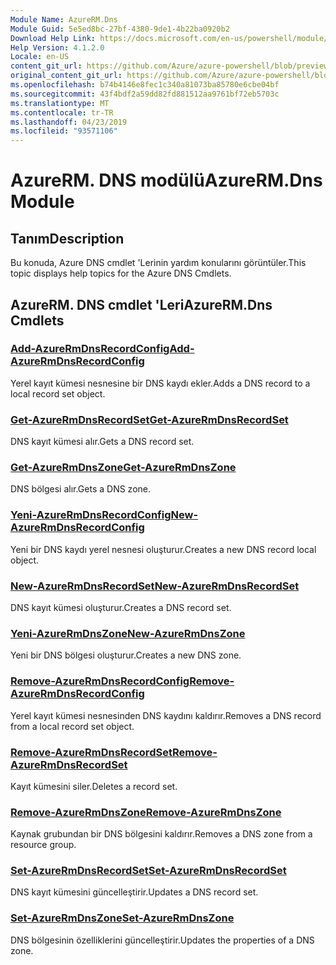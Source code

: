 ```yaml
---
Module Name: AzureRM.Dns
Module Guid: 5e5ed8bc-27bf-4380-9de1-4b22ba0920b2
Download Help Link: https://docs.microsoft.com/en-us/powershell/module/azurerm.dns
Help Version: 4.1.2.0
Locale: en-US
content_git_url: https://github.com/Azure/azure-powershell/blob/preview/src/ResourceManager/Dns/Commands.Dns/help/AzureRM.DNS.md
original_content_git_url: https://github.com/Azure/azure-powershell/blob/preview/src/ResourceManager/Dns/Commands.Dns/help/AzureRM.DNS.md
ms.openlocfilehash: b74b4146e8fec1c340a81073ba85780e6cbe04bf
ms.sourcegitcommit: 43f4bdf2a59dd82fd881512aa9761bf72eb5703c
ms.translationtype: MT
ms.contentlocale: tr-TR
ms.lasthandoff: 04/23/2019
ms.locfileid: "93571106"
---
```

# <span data-ttu-id="6229e-101">AzureRM. DNS modülü</span><span class="sxs-lookup"><span data-stu-id="6229e-101">AzureRM.Dns Module</span></span>
## <span data-ttu-id="6229e-102">Tanım</span><span class="sxs-lookup"><span data-stu-id="6229e-102">Description</span></span>
<span data-ttu-id="6229e-103">Bu konuda, Azure DNS cmdlet 'Lerinin yardım konularını görüntüler.</span><span class="sxs-lookup"><span data-stu-id="6229e-103">This topic displays help topics for the Azure DNS Cmdlets.</span></span>

## <span data-ttu-id="6229e-104">AzureRM. DNS cmdlet 'Leri</span><span class="sxs-lookup"><span data-stu-id="6229e-104">AzureRM.Dns Cmdlets</span></span>
### [<span data-ttu-id="6229e-105">Add-AzureRmDnsRecordConfig</span><span class="sxs-lookup"><span data-stu-id="6229e-105">Add-AzureRmDnsRecordConfig</span></span>](Add-AzureRmDnsRecordConfig.md)
<span data-ttu-id="6229e-106">Yerel kayıt kümesi nesnesine bir DNS kaydı ekler.</span><span class="sxs-lookup"><span data-stu-id="6229e-106">Adds a DNS record to a local record set object.</span></span>

### [<span data-ttu-id="6229e-107">Get-AzureRmDnsRecordSet</span><span class="sxs-lookup"><span data-stu-id="6229e-107">Get-AzureRmDnsRecordSet</span></span>](Get-AzureRmDnsRecordSet.md)
<span data-ttu-id="6229e-108">DNS kayıt kümesi alır.</span><span class="sxs-lookup"><span data-stu-id="6229e-108">Gets a DNS record set.</span></span>

### [<span data-ttu-id="6229e-109">Get-AzureRmDnsZone</span><span class="sxs-lookup"><span data-stu-id="6229e-109">Get-AzureRmDnsZone</span></span>](Get-AzureRmDnsZone.md)
<span data-ttu-id="6229e-110">DNS bölgesi alır.</span><span class="sxs-lookup"><span data-stu-id="6229e-110">Gets a DNS zone.</span></span>

### [<span data-ttu-id="6229e-111">Yeni-AzureRmDnsRecordConfig</span><span class="sxs-lookup"><span data-stu-id="6229e-111">New-AzureRmDnsRecordConfig</span></span>](New-AzureRmDnsRecordConfig.md)
<span data-ttu-id="6229e-112">Yeni bir DNS kaydı yerel nesnesi oluşturur.</span><span class="sxs-lookup"><span data-stu-id="6229e-112">Creates a new DNS record local object.</span></span>

### [<span data-ttu-id="6229e-113">New-AzureRmDnsRecordSet</span><span class="sxs-lookup"><span data-stu-id="6229e-113">New-AzureRmDnsRecordSet</span></span>](New-AzureRmDnsRecordSet.md)
<span data-ttu-id="6229e-114">DNS kayıt kümesi oluşturur.</span><span class="sxs-lookup"><span data-stu-id="6229e-114">Creates a DNS record set.</span></span>

### [<span data-ttu-id="6229e-115">Yeni-AzureRmDnsZone</span><span class="sxs-lookup"><span data-stu-id="6229e-115">New-AzureRmDnsZone</span></span>](New-AzureRmDnsZone.md)
<span data-ttu-id="6229e-116">Yeni bir DNS bölgesi oluşturur.</span><span class="sxs-lookup"><span data-stu-id="6229e-116">Creates a new DNS zone.</span></span>

### [<span data-ttu-id="6229e-117">Remove-AzureRmDnsRecordConfig</span><span class="sxs-lookup"><span data-stu-id="6229e-117">Remove-AzureRmDnsRecordConfig</span></span>](Remove-AzureRmDnsRecordConfig.md)
<span data-ttu-id="6229e-118">Yerel kayıt kümesi nesnesinden DNS kaydını kaldırır.</span><span class="sxs-lookup"><span data-stu-id="6229e-118">Removes a DNS record from a local record set object.</span></span>

### [<span data-ttu-id="6229e-119">Remove-AzureRmDnsRecordSet</span><span class="sxs-lookup"><span data-stu-id="6229e-119">Remove-AzureRmDnsRecordSet</span></span>](Remove-AzureRmDnsRecordSet.md)
<span data-ttu-id="6229e-120">Kayıt kümesini siler.</span><span class="sxs-lookup"><span data-stu-id="6229e-120">Deletes a record set.</span></span>

### [<span data-ttu-id="6229e-121">Remove-AzureRmDnsZone</span><span class="sxs-lookup"><span data-stu-id="6229e-121">Remove-AzureRmDnsZone</span></span>](Remove-AzureRmDnsZone.md)
<span data-ttu-id="6229e-122">Kaynak grubundan bir DNS bölgesini kaldırır.</span><span class="sxs-lookup"><span data-stu-id="6229e-122">Removes a DNS zone from a resource group.</span></span>

### [<span data-ttu-id="6229e-123">Set-AzureRmDnsRecordSet</span><span class="sxs-lookup"><span data-stu-id="6229e-123">Set-AzureRmDnsRecordSet</span></span>](Set-AzureRmDnsRecordSet.md)
<span data-ttu-id="6229e-124">DNS kayıt kümesini güncelleştirir.</span><span class="sxs-lookup"><span data-stu-id="6229e-124">Updates a DNS record set.</span></span>

### [<span data-ttu-id="6229e-125">Set-AzureRmDnsZone</span><span class="sxs-lookup"><span data-stu-id="6229e-125">Set-AzureRmDnsZone</span></span>](Set-AzureRmDnsZone.md)
<span data-ttu-id="6229e-126">DNS bölgesinin özelliklerini güncelleştirir.</span><span class="sxs-lookup"><span data-stu-id="6229e-126">Updates the properties of a DNS zone.</span></span>

